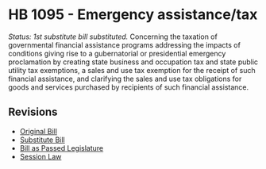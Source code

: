# HB 1095 - Emergency assistance/tax
*Status: 1st substitute bill substituted.*
Concerning the taxation of governmental financial assistance programs addressing the impacts of conditions giving rise to a gubernatorial or presidential emergency proclamation by creating state business and occupation tax and state public utility tax exemptions, a sales and use tax exemption for the receipt of such financial assistance, and clarifying the sales and use tax obligations for goods and services purchased by recipients of such financial assistance.

## Revisions
* [Original Bill](1/)
* [Substitute Bill](S/)
* [Bill as Passed Legislature](S.PL/)
* [Session Law](S.SL/)